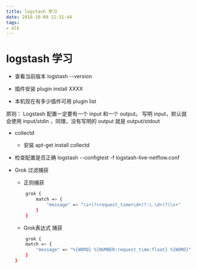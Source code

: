 ```yaml
---
title: logstash 学习
date: 2016-10-09 11:31:44
tags: 
- elk
---
```

#  logstash 学习

+ 查看当前版本
logstash --version

+ 插件安装
plugin install XXXX

+ 本机现在有多少插件可用
plugin list

原则：
Logstash 配置一定要有一个 input 和一个 output。
写明 input，默认就会使用 input/stdin ，同理，没有写明的 output 就是 output/stdout

+ collectd
    
    - 安装
    apt-get install collectd

+ 检查配置是否正确
logstash --configtest -f logstash-live-netflow.conf

+ Grok 过滤捕获
    
    - 正则捕获
    ``` bash
        grok {
            match => {
                "message" => "\s+(?<request_time>\d+(?:\.\d+)?)\s+"
            }
        }
    ```
    - Grok表达式 捕获 
    ``` bash
        grok {
        match => {
            "message" => "%{WORD} %{NUMBER:request_time:float} %{WORD}"
        }
    }
    ```

    